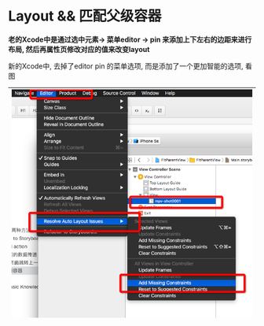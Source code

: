 # Layout && 匹配父级容器


**老的Xcode中是通过选中元素-> 菜单editor -> pin 来添加上下左右的边距来进行布局, 然后再属性页修改对应的值来改变layout**

新的Xcode中, 去掉了editor pin 的菜单选项, 而是添加了一个更加智能的选项, 看图

|  ![](QQ20160514-0.png)|
|:--:|
